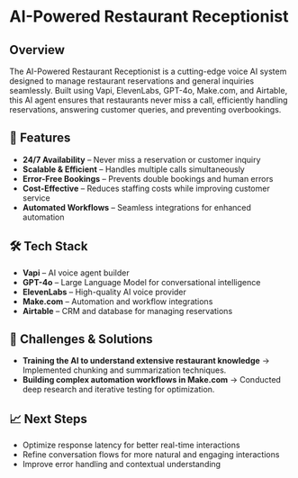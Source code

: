 # AI-Powered Restaurant Receptionist

## Overview
The AI-Powered Restaurant Receptionist is a cutting-edge voice AI system designed to manage restaurant reservations and general inquiries seamlessly. Built using Vapi, ElevenLabs, GPT-4o, Make.com, and Airtable, this AI agent ensures that restaurants never miss a call, efficiently handling reservations, answering customer queries, and preventing overbookings.

## 🚀 Features
- **24/7 Availability** – Never miss a reservation or customer inquiry
- **Scalable & Efficient** – Handles multiple calls simultaneously
- **Error-Free Bookings** – Prevents double bookings and human errors
- **Cost-Effective** – Reduces staffing costs while improving customer service
- **Automated Workflows** – Seamless integrations for enhanced automation

## 🛠️ Tech Stack
- **Vapi** – AI voice agent builder
- **GPT-4o** – Large Language Model for conversational intelligence
- **ElevenLabs** – High-quality AI voice provider
- **Make.com** – Automation and workflow integrations
- **Airtable** – CRM and database for managing reservations

## 📌 Challenges & Solutions
- **Training the AI to understand extensive restaurant knowledge** → Implemented chunking and summarization techniques.
- **Building complex automation workflows in Make.com** → Conducted deep research and iterative testing for optimization.

## 📈 Next Steps
- Optimize response latency for better real-time interactions
- Refine conversation flows for more natural and engaging interactions
- Improve error handling and contextual understanding
